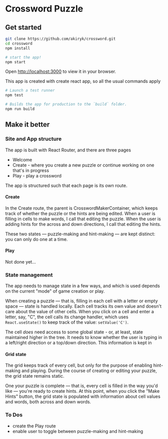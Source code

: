 # Crossword Puzzle

## Get started

```sh
git clone https://github.com/akiryk/crossword.git
cd crossword
npm install

# start the app!
npm start
```

Open [http://localhost:3000](http://localhost:3000) to view it in your browser.

This app is created with create react app, so all the usual commands apply

```sh
# Launch a test runner
npm test

# Builds the app for production to the `build` folder.
npm run build
```

## Make it better

### Site and App structure

The app is built with React Router, and there are three pages

- Welcome
- Create - where you create a new puzzle or continue working on one that's in progress
- Play - play a crossword

The app is structured such that each page is its own route.

#### Create

In the Create route, the parent is CrosswordMakerContainer, which keeps track of whether the
puzzle or the hints are being edited. When a user is filling in cells to make words, I call that
editing the puzzle. When the user is adding hints for the across and down directions, I call that
editing the hints.

These two states — puzzle-making and hint-making — are kept distinct: you can only do one at a time.

#### Play

Not done yet...

### State management

The app needs to manage state in a few ways, and which is used depends on the current "mode" of game creation or play.

When creating a puzzle — that is, filling in each cell with a letter or empty space — state is handled locally.
Each cell tracks its own value and doesn't care about the value of other cells. When you click on a cell and enter a letter, say, "C", the
cell calls its change handler, which uses `React.useState()` to keep track of the value: `setValue('C')`.

The cell _does_ need access to some global state - or, at least, state maintained higher in the tree. It needs to know whether the user is typing in a left/right direction or a top/down direction. This information is kept in

#### Grid state

The grid keeps track of every cell, but only for the purpose of enabling hint-making
and playing. During the course of creating or editing your puzzle, the grid state remains static.

One your puzzle is complete — that is, every cell is filled in the way you'd like — you're ready to create hints. At this point, when you click the "Make Hints" button, the grid state is populated with information
about cell values and words, both across and down words.

### To Dos

- create the Play route
- enable user to toggle between puzzle-making and hint-making

